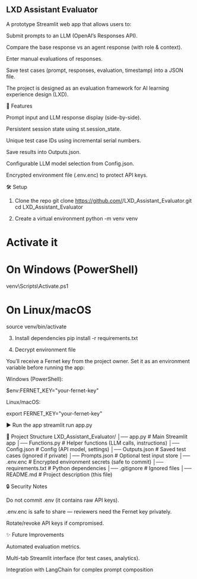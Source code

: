 ## LXD Assistant Evaluator

A prototype Streamlit web app that allows users to:

Submit prompts to an LLM (OpenAI’s Responses API).

Compare the base response vs an agent response (with role & context).

Enter manual evaluations of responses.

Save test cases (prompt, responses, evaluation, timestamp) into a JSON file.

The project is designed as an evaluation framework for AI learning experience design (LXD).

🚀 Features

Prompt input and LLM response display (side-by-side).

Persistent session state using st.session_state.

Unique test case IDs using incremental serial numbers.

Save results into Outputs.json.

Configurable LLM model selection from Config.json.

Encrypted environment file (.env.enc) to protect API keys.

🛠️ Setup
1. Clone the repo
git clone https://github.com/<your-username>/LXD_Assistant_Evaluator.git
cd LXD_Assistant_Evaluator

2. Create a virtual environment
python -m venv venv
# Activate it
# On Windows (PowerShell)
venv\Scripts\Activate.ps1
# On Linux/macOS
source venv/bin/activate

3. Install dependencies
pip install -r requirements.txt

4. Decrypt environment file

You’ll receive a Fernet key from the project owner.
Set it as an environment variable before running the app:

Windows (PowerShell):

$env:FERNET_KEY="your-fernet-key"


Linux/macOS:

export FERNET_KEY="your-fernet-key"

▶️ Run the app
streamlit run app.py

📂 Project Structure
LXD_Assistant_Evaluator/
│── app.py              # Main Streamlit app
│── Functions.py        # Helper functions (LLM calls, instructions)
│── Config.json         # Config (API model, settings)
│── Outputs.json        # Saved test cases (ignored if private)
│── Prompts.json        # Optional test input store
│── .env.enc            # Encrypted environment secrets (safe to commit)
│── requirements.txt    # Python dependencies
│── .gitignore          # Ignored files
│── README.md           # Project description (this file)

🔒 Security Notes

Do not commit .env (it contains raw API keys).

.env.enc is safe to share — reviewers need the Fernet key privately.

Rotate/revoke API keys if compromised.

✨ Future Improvements

Automated evaluation metrics.

Multi-tab Streamlit interface (for test cases, analytics).

Integration with LangChain for complex prompt composition
